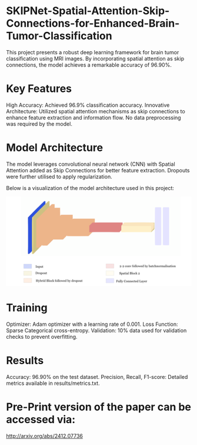 # SKIPNet-Spatial-Attention-Skip-Connections-for-Enhanced-Brain-Tumor-Classification
This project presents a robust deep learning framework for brain tumor classification using MRI images. By incorporating spatial attention as skip connections, the model achieves a remarkable accuracy of 96.90%.

# Key Features
High Accuracy: Achieved 96.9% classification accuracy.
Innovative Architecture: Utilized spatial attention mechanisms as skip connections to enhance feature extraction and information flow.
No data preprocessing was required by the model.

# Model Architecture
The model leverages convolutional neural network (CNN) with Spatial Attention added as Skip Connections for better feature extraction.
Dropouts were further utilised to apply regularization.

Below is a visualization of the model architecture used in this project:

![Model Architecture](image.png)

# Training 
Optimizer: Adam optimizer with a learning rate of 0.001.
Loss Function: Sparse Categorical cross-entropy.
Validation: 10% data used for validation checks to prevent overfitting.

# Results
Accuracy: 96.90% on the test dataset.
Precision, Recall, F1-score: Detailed metrics available in results/metrics.txt.

# Pre-Print version of the paper can be accessed via:
http://arxiv.org/abs/2412.07736
